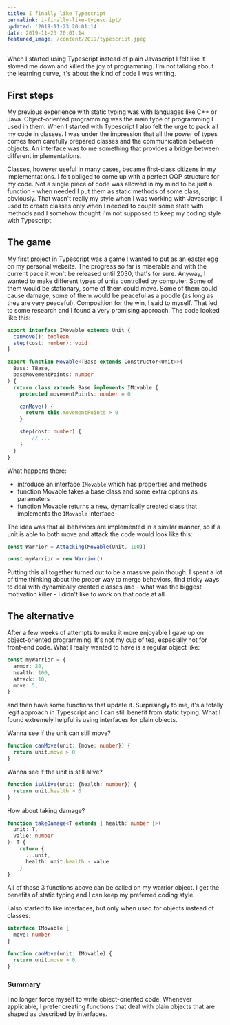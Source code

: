 ```yaml
---
title: I finally like Typescript
permalink: i-finally-like-typescript/
updated: '2019-11-23 20:01:14'
date: 2019-11-23 20:01:14
featured_image: /content/2019/typescript.jpeg
---
```


When I started using Typescript instead of plain Javascript I felt
like it slowed me down and killed the joy of programming.
I'm not talking about the learning curve, it's about the kind of code
I was writing.

<!-- more -->

## First steps

My previous experience with static typing was with languages like C++ or Java.
Object-oriented programming was the main type of programming I used in them.
When I started with Typescript I also felt the urge to pack all my
code in classes. I was under the impression that all the power of types
comes from carefully prepared classes and the communication between objects.
An interface was to me something that provides a bridge between different
implementations.

Classes, however useful in many cases, became first-class citizens in my
implementations. I felt obliged to come up with a perfect OOP structure
for my code. Not a single piece of code was allowed in my mind to be just
a function - when needed I put them as static methods of some class, obviously.
That wasn't really my style when I was working with Javascript.
I used to create classes only when I needed to couple some state with methods
and I somehow thought I'm not supposed to keep my coding style with Typescript.

## The game

My first project in Typescript was a game I wanted to put as an easter egg
on my personal website. The progress so far is miserable and with the current
pace it won't be released until 2030, that's for sure. Anyway, I wanted
to make different types of units controlled by computer.
Some of them would be stationary, some of them could move. Some of them could
cause damage, some of them would be peaceful as a poodle (as long as they are very peaceful).
Composition for the win, I said to myself. That led to some research
and I found a very promising approach. The code looked like this:

```ts
export interface IMovable extends Unit {
  canMove(): boolean
  step(cost: number): void
}

export function Movable<TBase extends Constructor<Unit>>(
  Base: TBase, 
  baseMovementPoints: number
) {
  return class extends Base implements IMovable {
    protected movementPoints: number = 0

    canMove() {
      return this.movementPoints > 0
    }

    step(cost: number) {
        // ...
    }
  }
}
```

What happens there:
 - introduce an interface `IMovable` which has properties and methods
 - function Movable takes a base class and some extra options as parameters
 - function Movable returns a new, dynamically created class that implements the `IMovable` interface

The idea was that all behaviors are implemented in a similar manner, so if
a unit is able to both move and attack the code would look like this:

```ts
const Warrior = Attacking(Movable(Unit, 100))

const myWarrior = new Warrior()
```

Putting this all together turned out to be a massive pain though. I spent
a lot of time thinking about the proper way to merge behaviors, find tricky ways
to deal with dynamically created classes and - what was the biggest motivation
killer - I didn't like to work on that code at all.

## The alternative

After a few weeks of attempts to make it more enjoyable I gave up on
object-oriented programming. It's not my cup of tea, especially not for
front-end code. What I really wanted to have is a regular object like:

```ts
const myWarrior = {
  armor: 20,
  health: 100,
  attack: 10,
  move: 5,
}
```

and then have some functions that update it. Surprisingly to me,
it's a totally legit approach in Typescript and I can still benefit from
static typing. What I found extremely helpful is using interfaces for plain
objects.

Wanna see if the unit can still move?

```ts
function canMove(unit: {move: number}) {
  return unit.move > 0
}
```

Wanna see if the unit is still alive?

```ts
function isAlive(unit: {health: number}) {
  return unit.health > 0
}
```

How about taking damage?

```ts
function takeDamage<T extends { health: number }>(
  unit: T, 
  value: number
): T {
    return {
      ...unit,
      health: unit.health - value
    }
}
```


All of those 3 functions above can be called on my warrior object.
I get the benefits of static typing and I can keep my preferred coding style.

I also started to like interfaces, but only when used for objects instead of classes:
```ts
interface IMovable {
  move: number
}

function canMove(unit: IMovable) {
  return unit.move > 0
}
```

### Summary

I no longer force myself to write object-oriented code. Whenever
applicable, I prefer creating functions that deal with plain objects that
are shaped as described by interfaces.

